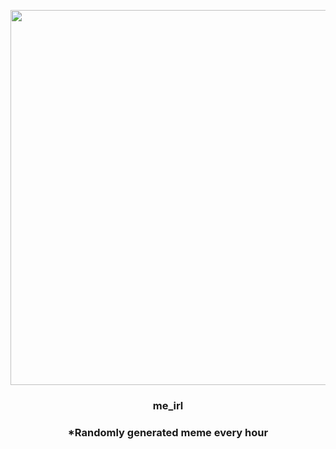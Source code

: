 <p align="center">
        <img src="https://i.redd.it/g39ulzkqvv791.jpg" width="600" height="600">
        </p>
        <h3 align="center">me_irl</h3>
        <h3 align="center">*Randomly generated meme every hour</h3>
    